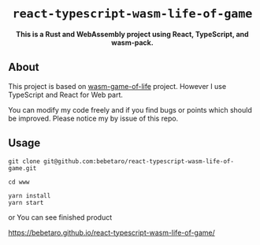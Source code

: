 <div align="center">

  <h1><code>react-typescript-wasm-life-of-game</code></h1>

<strong>This is a Rust and WebAssembly project using React, TypeScript, and wasm-pack.</strong>

</div>

## About

This project is based on [wasm-game-of-life](https://github.com/rustwasm/wasm_game_of_life) project.
However I use TypeScript and React for Web part.

You can modify my code freely and if you find bugs or points which should be improved.
Please notice my by issue of this repo.

## Usage

```:shells
git clone git@github.com:bebetaro/react-typescript-wasm-life-of-game.git

cd www

yarn install
yarn start
```

or You can see finished product

<https://bebetaro.github.io/react-typescript-wasm-life-of-game/>
